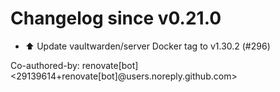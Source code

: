 # Changelog since v0.21.0
- ⬆️ Update vaultwarden/server Docker tag to v1.30.2 (#296)

Co-authored-by: renovate[bot] <29139614+renovate[bot]@users.noreply.github.com> 
